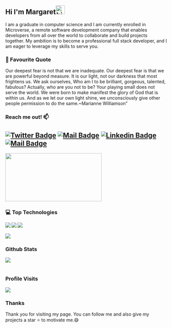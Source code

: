  ## Hi I'm Margaret<img src="https://user-images.githubusercontent.com/1303154/88677602-1635ba80-d120-11ea-84d8-d263ba5fc3c0.gif" width="28px" height="28px" alt="hi">

I am a graduate in computer science and I am currently enrolled in Microverse, a remote software development company that enables developers from all over the world to collaborate and build projects together. My ambition is to become a professional full stack developer, and I am eager to leverage my skills to serve you.

### 📓 Favourite Quote
Our deepest fear is not that we are inadequate. Our deepest fear is that we are powerful beyond measure. It is our light, not our darkness that most frightens us. We ask ourselves, Who am I to be brilliant, gorgeous, talented, fabulous? Actually, who are you not to be? Your playing small does not serve the world. We were born to make manifest the glory of God that is within us. And as we let our own light shine, we unconsciously give other people permission to do the same.~Marianne Williamson”

###  Reach me out! :mailbox:

[![Twitter Badge](https://img.shields.io/badge/-@KojoMargaret-1ca0f1?style=flat&labelColor=1ca0f1&logo=twitter&logoColor=white&link=https://twitter.com/KojoMargaret)](https://twitter.com/KojoMargaret) [![Mail Badge](https://img.shields.io/badge/-MargaretFaithTechWorld-e74c3c?style=flat&labelColor=e74c3c&logo=youtube&logoColor=white)](https://www.youtube.com/@MargaretFaithTechWorld) [![Linkedin Badge](https://img.shields.io/badge/-MargaretKojoMusa-0e76a8?style=flat&labelColor=0e76a8&logo=linkedin&logoColor=white)](https://www.linkedin.com/in/margaret-kojo-musa-13a408147/) [![Mail Badge](https://img.shields.io/badge/-margarettechworld-c0392b?style=flat&labelColor=c0392b&logo=gmail&logoColor=white)](mailto:margarettechworld@gmail.com)
---
<img src="https://media.tenor.com/UttC4AITYR4AAAAM/full-stack-developer.gif" style="width: 300px; height:150px;">
<br>

### 💻 Top Technologies
<img align="left" src="https://img.shields.io/badge/javascript-%23323330.svg?style=for-the-badge&logo=javascript&logoColor=%23F7DF1E">
<img align="left" src="https://img.shields.io/badge/html5-%23E34F26.svg?style=for-the-badge&logo=html5&logoColor=white">
<img align="left" src="https://img.shields.io/badge/css3-%231572B6.svg?style=for-the-badge&logo=css3&logoColor=white"> 
<br>
<br>
<!-- TODO: Make technologies links takes you to repositories -->
<img  src="https://github-readme-stats.vercel.app/api/top-langs/?username=MargaretTechworld&layout=pie">

### Github Stats
<img src="https://github-readme-stats.vercel.app/api?username=MargaretTechworld&show_icons=true&theme=radical">

<br />
<br />

### Profile Visits 

![](https://komarev.com/ghpvc/?username=MargaretTechworld&color=blue)

### Thanks
Thank you for visiting my page. You can follow me and also give my projects a star ⭐ to motivate me.😄

